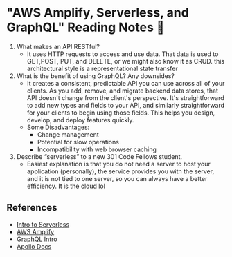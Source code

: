 # "AWS Amplify, Serverless, and GraphQL" Reading Notes 📖

1. What makes an API RESTful?
   - It uses HTTP requests to access and use data. That data is used to GET,POST, PUT, and DELETE, or we might also know it as CRUD. this architectural style is a representational state transfer
2. What is the benefit of using GraphQL? Any downsides?
   - It creates a consistent, predictable API you can use across all of your clients. As you add, remove, and migrate backend data stores, that API doesn't change from the client's perspective.  It's straightforward to add new types and fields to your API, and similarly straightforward for your clients to begin using those fields. This helps you design, develop, and deploy features quickly.
   - Some Disadvantages:
     - Change management
     - Potential for slow operations 
     - Incompatibility with web browser caching
3. Describe “serverless” to a new 301 Code Fellows student.
   - Easiest explanation is that you do not need a server to host your application (personally), the service provides you with the server, and it is not tied to one server, so you can always have a better efficiency. It is the cloud lol  

## References

- [Intro to Serverless](https://hackernoon.com/what-is-serverless-architecture-what-are-its-pros-and-cons-cc4b804022e9)
- [AWS Amplify](https://aws.amazon.com/amplify/)
- [GraphQL Intro](https://docs.amplify.aws/cli/graphql/data-modeling/)
- [Apollo Docs](https://www.apollographql.com/docs/intro/benefits/#:~:text=Even%20with%20many%20other%20advantages,develop%2C%20and%20deploy%20features%20quickly.)